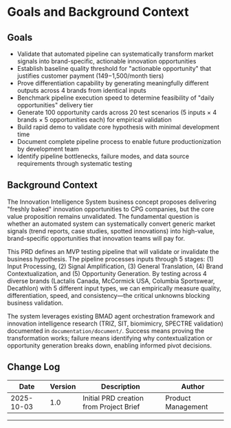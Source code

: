 # Goals and Background Context

## Goals

- Validate that automated pipeline can systematically transform market signals into brand-specific, actionable innovation opportunities
- Establish baseline quality threshold for "actionable opportunity" that justifies customer payment ($149-$1,500/month tiers)
- Prove differentiation capability by generating meaningfully different outputs across 4 brands from identical inputs
- Benchmark pipeline execution speed to determine feasibility of "daily opportunities" delivery tier
- Generate 100 opportunity cards across 20 test scenarios (5 inputs × 4 brands × 5 opportunities each) for empirical validation
- Build rapid demo to validate core hypothesis with minimal development time
- Document complete pipeline process to enable future productionization by development team
- Identify pipeline bottlenecks, failure modes, and data source requirements through systematic testing

## Background Context

The Innovation Intelligence System business concept proposes delivering "freshly baked" innovation opportunities to CPG companies, but the core value proposition remains unvalidated. The fundamental question is whether an automated system can systematically convert generic market signals (trend reports, case studies, spotted innovations) into high-value, brand-specific opportunities that innovation teams will pay for.

This PRD defines an MVP testing pipeline that will validate or invalidate the business hypothesis. The pipeline processes inputs through 5 stages: (1) Input Processing, (2) Signal Amplification, (3) General Translation, (4) Brand Contextualization, and (5) Opportunity Generation. By testing across 4 diverse brands (Lactalis Canada, McCormick USA, Columbia Sportswear, Decathlon) with 5 different input types, we can empirically measure quality, differentiation, speed, and consistency—the critical unknowns blocking business validation.

The system leverages existing BMAD agent orchestration framework and innovation intelligence research (TRIZ, SIT, biomimicry, SPECTRE validation) documented in `documentation/document/`. Success means proving the transformation works; failure means identifying why contextualization or opportunity generation breaks down, enabling informed pivot decisions.

## Change Log

| Date | Version | Description | Author |
|------|---------|-------------|--------|
| 2025-10-03 | 1.0 | Initial PRD creation from Project Brief | Product Management |

---
